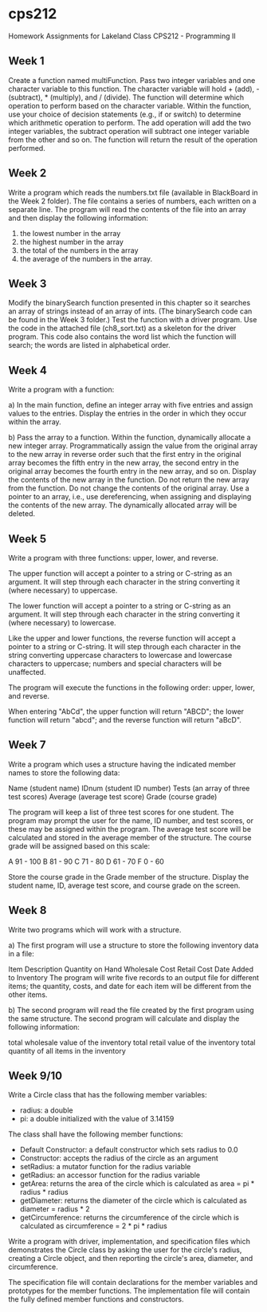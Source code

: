 # cps212
Homework Assignments for Lakeland Class CPS212 - Programming II

## Week 1
Create a function named multiFunction.  Pass two integer variables and one character variable to this function.  The character variable will hold + (add), - (subtract), * (multiply), and / (divide).  The function will determine which operation to perform based on the character variable.  Within the function, use your choice of decision statements (e.g., if or switch) to determine which arithmetic operation to perform.  The add operation will add the two integer variables, the subtract operation will subtract one integer variable from the other and so on.  The function will return the result of the operation performed.

## Week 2
Write a program which reads the numbers.txt file (available in BlackBoard in the Week 2 folder).  The file contains a series of numbers, each written on a separate line.  The program will read the contents of the file into an array and then display the following information:

1. the lowest number in the array
2. the highest number in the array
3. the total of the numbers in the array
4. the average of the numbers in the array.

## Week 3
Modify the binarySearch function presented in this chapter so it searches an array of strings instead of an array of ints.  (The binarySearch code can be found in the Week 3 folder.)  Test the function with a driver program.  Use the code in the attached file (ch8_sort.txt) as a skeleton for the driver program.  This code also contains the word list which the function will search; the words are listed in alphabetical order.

## Week 4
Write a program with a function:

a) In the main function, define an integer array with five entries and assign values to the entries.  Display the entries in the order in which they occur within the array.

b) Pass the array to a function.  Within the function, dynamically allocate a new integer array.  Programmatically assign the value from the original array to the new array in reverse order such that the first entry in the original array becomes the fifth entry in the new array, the second entry in the original array becomes the fourth entry in the new array, and so on.  Display the contents of the new array in the function.  Do not return the new array from the function.  Do not change the contents of the original array.  Use a pointer to an array, i.e., use dereferencing, when assigning and displaying the contents of the new array.  The dynamically allocated array will be deleted.

## Week 5
Write a program with three functions:  upper, lower, and reverse.

The upper function will accept a pointer to a string or C-string as an argument.  It will step through each character in the string converting it (where necessary) to uppercase.

The lower function will accept a pointer to a string or C-string as an argument.  It will step through each character in the string converting it (where necessary) to lowercase.

Like the upper and lower functions, the reverse function will accept a pointer to a string or C-string.  It will step through each character in the string converting uppercase characters to lowercase and lowercase characters to uppercase; numbers and special characters will be unaffected.

The program will execute the functions in the following order:  upper, lower, and reverse.

When entering "AbCd", the upper function will return "ABCD"; the lower function will return "abcd"; and the reverse function will return "aBcD".

## Week 7
Write a program which uses a structure having the indicated member names to store the following data:

Name (student name)
IDnum (student ID number)
Tests (an array of three test scores)
Average (average test score)
Grade (course grade)

The program will keep a list of three test scores for one student.  The program may prompt the user for the name, ID number, and test scores, or these may be assigned within the program.  The average test score will be calculated and stored in the average member of the structure.  The course grade will be assigned based on this scale:

A 91 - 100
B 81 - 90
C 71 - 80
D 61 - 70
F 0 - 60

Store the course grade in the Grade member of the structure.  Display the student name, ID, average test score, and course grade on the screen.

## Week 8
Write two programs which will work with a structure.

a) The first program will use a structure to store the following inventory data in a file:

Item Description
Quantity on Hand
Wholesale Cost
Retail Cost
Date Added to Inventory
The program will write five records to an output file for different items; the quantity, costs, and date for each item will be different from the other items.

b) The second program will read the file created by the first program using the same structure. The second program will calculate and display the following information:

total wholesale value of the inventory
total retail value of the inventory
total quantity of all items in the inventory

## Week 9/10
Write a Circle class that has the following member variables:

* radius: a double
* pi: a double initialized with the value of 3.14159

The class shall have the following member functions:

* Default Constructor: a default constructor which sets radius to 0.0
* Constructor: accepts the radius of the circle as an argument
* setRadius: a mutator function for the radius variable
* getRadius: an accessor function for the radius variable
* getArea: returns the area of the circle which is calculated as area = pi * radius * radius
* getDiameter: returns the diameter of the circle which is calculated as diameter = radius * 2
* getCircumference: returns the circumference of the circle which is calculated as circumference = 2 * pi * radius

Write a program with driver, implementation, and specification files which demonstrates the Circle class by asking the user for the circle's radius, creating a Circle object, and then reporting the circle's area, diameter, and circumference.

The specification file will contain declarations for the member variables and prototypes for the member functions.  The implementation file will contain the fully defined member functions and constructors.

